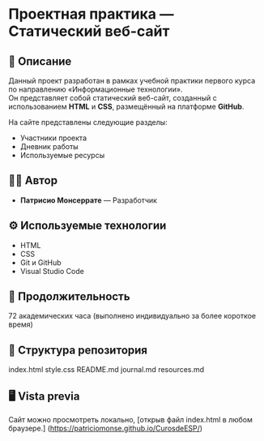 # Проектная практика — Статический веб-сайт

## 👋 Описание
Данный проект разработан в рамках учебной практики первого курса по направлению «Информационные технологии».  
Он представляет собой статический веб-сайт, созданный с использованием **HTML** и **CSS**, размещённый на платформе **GitHub**.

На сайте представлены следующие разделы:
- Участники проекта  
- Дневник работы  
- Используемые ресурсы

## 🧑‍💻 Автор
- **Патрисио Монсеррате** — Разработчик

## ⚙️ Используемые технологии
- HTML
- CSS
- Git и GitHub  
- Visual Studio Code

## 📅 Продолжительность
72 академических часа (выполнено индивидуально за более короткое время)

## 📂 Структура репозитория
index.html
style.css
README.md
journal.md
resources.md

## 🖥️ Vista previa
Сайт можно просмотреть локально, [открыв файл index.html в любом браузере.] (https://patriciomonse.github.io/CurosdeESP/)
